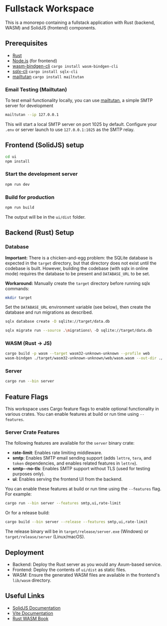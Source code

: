 # Fullstack Workspace

This is a monorepo containing a fullstack application with Rust (backend, WASM) and SolidJS (frontend) components.

## Prerequisites

- [Rust](https://www.rust-lang.org/tools/install)
- [Node.js](https://nodejs.org/) (for frontend)
- [wasm-bindgen-cli](https://rustwasm.github.io/wasm-bindgen/reference/cli.html) `cargo install wasm-bindgen-cli`
- [sqlx-cli](https://crates.io/crates/sqlx-cli) `cargo install sqlx-cli`
- [mailtutan](https://github.com/mailtutan/mailtutan) `cargo install mailtutan`

### Email Testing (Mailtutan)

To test email functionality locally, you can use [mailtutan](https://github.com/mailtutan/mailtutan), a simple SMTP server for development

```sh
mailtutan --ip 127.0.0.1
```

This will start a local SMTP server on port 1025 by default. Configure your `.env` or server launch to use `127.0.0.1:1025` as the SMTP relay.

## Frontend (SolidJS) setup

```sh
cd ui
npm install

```

### Start the development server

```sh
npm run dev
```

### Build for production

```sh
npm run build
```

The output will be in the `ui/dist` folder.

## Backend (Rust) Setup

### Database

**Important:**
There is a chicken-and-egg problem: the SQLite database is expected in the `target` directory, but that directory does not exist until the codebase is built. However, building the codebase (with sqlx in online mode) requires the database to be present and `DATABASE_URL` to be set.

**Workaround:**
Manually create the `target` directory before running sqlx commands:

```sh
mkdir target
```

Set the `DATABASE_URL` environment variable (see below), then create the database and run migrations as described.

```sh
sqlx database create -D sqlite://target/data.db

sqlx migrate run --source .\migrations\ -D sqlite://target/data.db
```

### WASM (Rust → JS)

```sh
cargo build -p wasm --target wasm32-unknown-unknown --profile web
wasm-bindgen ./target/wasm32-unknown-unknown/web/wasm.wasm --out-dir ./ui/lib/wasm --target web
```

### Server

```sh
cargo run --bin server
```

## Feature Flags

This workspace uses Cargo feature flags to enable optional functionality in various crates. You can enable features at build or run time using `--features`.

### Server Crate Features

The following features are available for the `server` binary crate:

- **rate-limit**: Enables rate limiting middleware.
- **smtp**: Enables SMTP email sending support (adds `lettre`, `tera`, and `token` dependencies, and enables related features in `lettre`).
- **smtp--no-tls**: Enables SMTP support without TLS (used for testing purposes only).
- **ui**: Enables serving the frontend UI from the backend.

You can enable these features at build or run time using the `--features` flag. For example:

```sh
cargo run --bin server --features smtp,ui,rate-limit
```

Or for a release build:

```sh
cargo build --bin server --release --features smtp,ui,rate-limit
```

The release binary will be in `target/release/server.exe` (Windows) or `target/release/server` (Linux/macOS).

## Deployment

- Backend: Deploy the Rust server as you would any Axum-based service.
- Frontend: Deploy the contents of `ui/dist` as static files.
- WASM: Ensure the generated WASM files are available in the frontend's `lib/wasm` directory.

## Useful Links

- [SolidJS Documentation](https://solidjs.com)
- [Vite Documentation](https://vite.dev/guide/static-deploy.html)
- [Rust WASM Book](https://rustwasm.github.io/book/)
